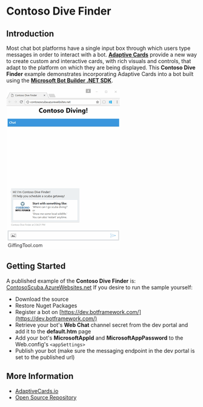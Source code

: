 # Contoso Dive Finder

## Introduction 

Most chat bot platforms have a single input box through which users type messages in order to interact with a bot.  [**Adaptive Cards**](http://adaptivecards.io/) provide a new way to create custom and interactive cards, with rich visuals and controls, that adapt to the platform on which they are being displayed.  This **Contoso Dive Finder** example demonstrates incorporating Adaptive Cards into a bot built using the [**Microsoft Bot Builder .NET SDK**](https://github.com/Microsoft/BotBuilder).  

![Walk THrough](WalkThrough.gif "Visual Walk Through")

## Getting Started

A published example of the **Contoso Dive Finder** is: [ContosoScuba.AzureWebsites.net](https://contososcuba.azurewebsites.net)  If you desire to run the sample yourself: 

* Download the source
* Restore Nuget Packages
* Register a bot on [https://dev.botframework.com/](https://dev.botframework.com/)
* Retrieve your bot's **Web Chat** channel secret from the dev portal and add it to the **default.htm** page
* Add your bot's **MicrosoftAppId** and **MicrosoftAppPassword** to the Web.config's `<appSettings>` 
* Publish your bot (make sure the messaging endpoint in the dev portal is set to the published url)

## More Information

- [AdaptiveCards.io](http://adaptivecards.io)
- [Open Source Repository](https://github.com/Microsoft/AdaptiveCards)